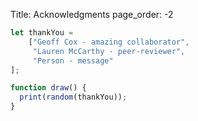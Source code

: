 Title: Acknowledgments
page_order: -2

```javascript
let thankYou =
    ["Geoff Cox - amazing collaborator",
     "Lauren McCarthy - peer-reviewer",
     "Person - message"
];

function draw() {
  print(random(thankYou));
}
```

